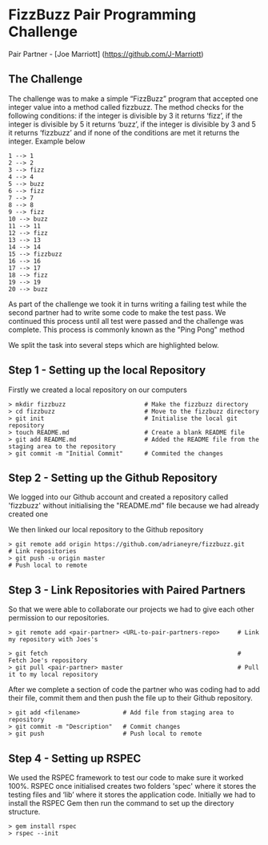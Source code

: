 # FizzBuzz Pair Programming Challenge #
Pair Partner - [Joe Marriott] (https://github.com/J-Marriott)

## The Challenge ##
The challenge was to make a simple “FizzBuzz” program that accepted one integer value into a method called fizzbuzz. The method checks for the following conditions: if the integer is divisible by 3 it returns ‘fizz’, if the integer is divisible by 5 it returns ‘buzz’, if the integer is divisible by 3 and 5 it returns ‘fizzbuzz’ and if none of the conditions are met it returns the integer. Example below
```shell
1 --> 1
2 --> 2
3 --> fizz
4 --> 4
5 --> buzz
6 --> fizz
7 --> 7
8 --> 8
9 --> fizz
10 --> buzz
11 --> 11
12 --> fizz
13 --> 13
14 --> 14
15 --> fizzbuzz
16 --> 16
17 --> 17
18 --> fizz
19 --> 19
20 --> buzz
```

As part of the challenge we took it in turns writing a failing test while the second partner had to write some code to make the test pass. We continued this process until all test were passed and the challenge was complete. This process is commonly  known as the "Ping Pong" method

We split the task into several steps which are highlighted below.

## <b>Step 1</b> - Setting up the local Repository ##

Firstly we created a local repository on our computers

```shell
> mkdir fizzbuzz                      # Make the fizzbuzz directory
> cd fizzbuzz                         # Move to the fizzbuzz directory
> git init                            # Initialise the local git repository
> touch README.md                     # Create a blank README file
> git add README.md                   # Added the README file from the staging area to the repository
> git commit -m "Initial Commit"      # Commited the changes
```

## <b>Step 2</b> - Setting up the Github Repository ##

We logged into our Github account and created a repository called 'fizzbuzz' without initialising the "README.md" file because we had already created one

We then linked our local repository to the Github repository

```shell
> git remote add origin https://github.com/adrianeyre/fizzbuzz.git    # Link repositories
> git push -u origin master                                           # Push local to remote
```

## <b>Step 3</b> - Link Repositories with Paired Partners ##

So that we were able to collaborate our projects we had to give each other permission to our repositories.

```shell
> git remote add <pair-partner> <URL-to-pair-partners-repo>     # Link my repository with Joes's

> git fetch                                                     # Fetch Joe's repository
> git pull <pair-partner> master                                # Pull it to my local repository
```

After we complete a section of code the partner who was coding had to add their file, commit them and then push the file up to their Github repository.

```shell
> git add <filename>            # Add file from staging area to repository
> git commit -m "Description"   # Commit changes
> git push                      # Push local to remote
```

## <b>Step 4</b> - Setting up RSPEC ##

We used the RSPEC framework to test our code to make sure it worked 100%. RSPEC once initialised creates two folders 'spec' where it stores the testing files and ‘lib’ where it stores the application code. Initially we had to install the RSPEC Gem then run the command to set up the directory structure.

```shell
> gem install rspec
> rspec --init
```
